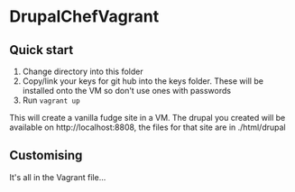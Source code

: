 DrupalChefVagrant
=================

## Quick start

 1. Change directory into this folder
 1. Copy/link your keys for git hub into the keys folder.  These will be installed onto the VM so don't use ones with passwords
 1. Run ```vagrant up```

This will create a vanilla fudge site in a VM. The drupal you created will be available on http://localhost:8808, the files for that site are in ./html/drupal

## Customising

It's all in the Vagrant file...


